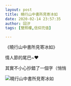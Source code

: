 ```yaml
---
layout: post
title: 曉行山中書所見寄冰如
date: 2020-02-14 23:57:35
author: 回汐
tags: [雙照樓,信仰充值]

---
```

《曉行山中書所見寄冰如》

情人節的尾巴~❤️

其實不小心抄錯了一個字（悄悄


![曉行山中書所見寄冰如](https://i.imgur.com/1lfMtDq.jpg)
